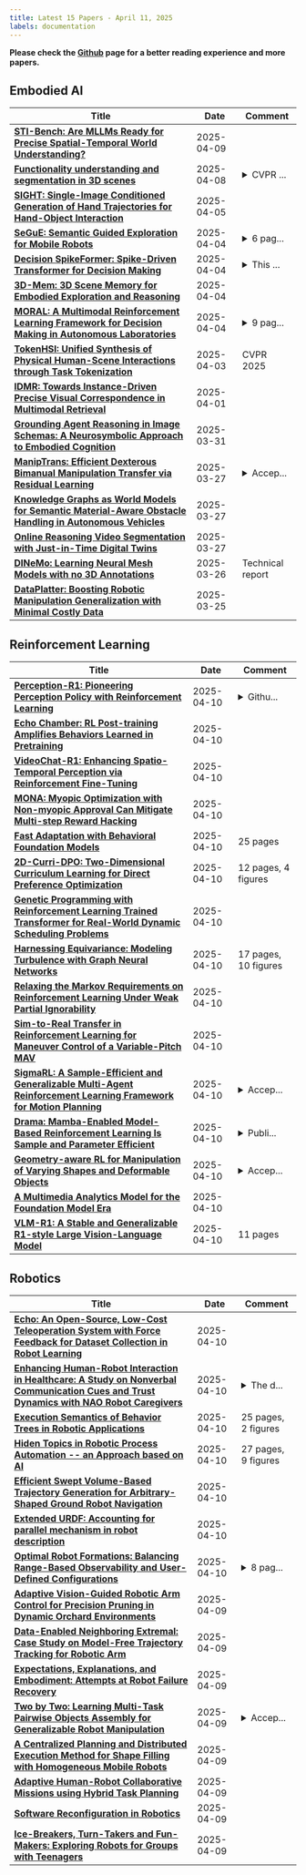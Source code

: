 ```yaml
---
title: Latest 15 Papers - April 11, 2025
labels: documentation
---
```

**Please check the [Github](https://github.com/zezhishao/MTS_Daily_ArXiv) page for a better reading experience and more papers.**

## Embodied AI
| **Title** | **Date** | **Comment** |
| --- | --- | --- |
| **[STI-Bench: Are MLLMs Ready for Precise Spatial-Temporal World Understanding?](http://arxiv.org/abs/2503.23765v2)** | 2025-04-09 |  |
| **[Functionality understanding and segmentation in 3D scenes](http://arxiv.org/abs/2411.16310v4)** | 2025-04-08 | <details><summary>CVPR ...</summary><p>CVPR 2025 Highlight. Camera ready version. 20 pages, 12 figures, 7 tables</p></details> |
| **[SIGHT: Single-Image Conditioned Generation of Hand Trajectories for Hand-Object Interaction](http://arxiv.org/abs/2503.22869v2)** | 2025-04-05 |  |
| **[SeGuE: Semantic Guided Exploration for Mobile Robots](http://arxiv.org/abs/2504.03629v1)** | 2025-04-04 | <details><summary>6 pag...</summary><p>6 pages, 4 figures, 3 tables</p></details> |
| **[Decision SpikeFormer: Spike-Driven Transformer for Decision Making](http://arxiv.org/abs/2504.03800v1)** | 2025-04-04 | <details><summary>This ...</summary><p>This work has been accepted to CVPR 2025</p></details> |
| **[3D-Mem: 3D Scene Memory for Embodied Exploration and Reasoning](http://arxiv.org/abs/2411.17735v5)** | 2025-04-04 |  |
| **[MORAL: A Multimodal Reinforcement Learning Framework for Decision Making in Autonomous Laboratories](http://arxiv.org/abs/2504.03153v1)** | 2025-04-04 | <details><summary>9 pag...</summary><p>9 pages, 14 figures and 3 tables</p></details> |
| **[TokenHSI: Unified Synthesis of Physical Human-Scene Interactions through Task Tokenization](http://arxiv.org/abs/2503.19901v2)** | 2025-04-03 | CVPR 2025 |
| **[IDMR: Towards Instance-Driven Precise Visual Correspondence in Multimodal Retrieval](http://arxiv.org/abs/2504.00954v1)** | 2025-04-01 |  |
| **[Grounding Agent Reasoning in Image Schemas: A Neurosymbolic Approach to Embodied Cognition](http://arxiv.org/abs/2503.24110v1)** | 2025-03-31 |  |
| **[ManipTrans: Efficient Dexterous Bimanual Manipulation Transfer via Residual Learning](http://arxiv.org/abs/2503.21860v1)** | 2025-03-27 | <details><summary>Accep...</summary><p>Accepted to CVPR 2025</p></details> |
| **[Knowledge Graphs as World Models for Semantic Material-Aware Obstacle Handling in Autonomous Vehicles](http://arxiv.org/abs/2503.21232v1)** | 2025-03-27 |  |
| **[Online Reasoning Video Segmentation with Just-in-Time Digital Twins](http://arxiv.org/abs/2503.21056v1)** | 2025-03-27 |  |
| **[DINeMo: Learning Neural Mesh Models with no 3D Annotations](http://arxiv.org/abs/2503.20220v1)** | 2025-03-26 | Technical report |
| **[DataPlatter: Boosting Robotic Manipulation Generalization with Minimal Costly Data](http://arxiv.org/abs/2503.19516v1)** | 2025-03-25 |  |

## Reinforcement Learning
| **Title** | **Date** | **Comment** |
| --- | --- | --- |
| **[Perception-R1: Pioneering Perception Policy with Reinforcement Learning](http://arxiv.org/abs/2504.07954v1)** | 2025-04-10 | <details><summary>Githu...</summary><p>Github page: https://github.com/linkangheng/PR1</p></details> |
| **[Echo Chamber: RL Post-training Amplifies Behaviors Learned in Pretraining](http://arxiv.org/abs/2504.07912v1)** | 2025-04-10 |  |
| **[VideoChat-R1: Enhancing Spatio-Temporal Perception via Reinforcement Fine-Tuning](http://arxiv.org/abs/2504.06958v2)** | 2025-04-10 |  |
| **[MONA: Myopic Optimization with Non-myopic Approval Can Mitigate Multi-step Reward Hacking](http://arxiv.org/abs/2501.13011v2)** | 2025-04-10 |  |
| **[Fast Adaptation with Behavioral Foundation Models](http://arxiv.org/abs/2504.07896v1)** | 2025-04-10 | 25 pages |
| **[2D-Curri-DPO: Two-Dimensional Curriculum Learning for Direct Preference Optimization](http://arxiv.org/abs/2504.07856v1)** | 2025-04-10 | 12 pages, 4 figures |
| **[Genetic Programming with Reinforcement Learning Trained Transformer for Real-World Dynamic Scheduling Problems](http://arxiv.org/abs/2504.07779v1)** | 2025-04-10 |  |
| **[Harnessing Equivariance: Modeling Turbulence with Graph Neural Networks](http://arxiv.org/abs/2504.07741v1)** | 2025-04-10 | 17 pages, 10 figures |
| **[Relaxing the Markov Requirements on Reinforcement Learning Under Weak Partial Ignorability](http://arxiv.org/abs/2504.07722v1)** | 2025-04-10 |  |
| **[Sim-to-Real Transfer in Reinforcement Learning for Maneuver Control of a Variable-Pitch MAV](http://arxiv.org/abs/2504.07694v1)** | 2025-04-10 |  |
| **[SigmaRL: A Sample-Efficient and Generalizable Multi-Agent Reinforcement Learning Framework for Motion Planning](http://arxiv.org/abs/2408.07644v2)** | 2025-04-10 | <details><summary>Accep...</summary><p>Accepted for presentation at the IEEE International Conference on Intelligent Transportation Systems (ITSC) 2024</p></details> |
| **[Drama: Mamba-Enabled Model-Based Reinforcement Learning Is Sample and Parameter Efficient](http://arxiv.org/abs/2410.08893v3)** | 2025-04-10 | <details><summary>Publi...</summary><p>Published as a conference paper at ICLR 2025</p></details> |
| **[Geometry-aware RL for Manipulation of Varying Shapes and Deformable Objects](http://arxiv.org/abs/2502.07005v5)** | 2025-04-10 | <details><summary>Accep...</summary><p>Accepted at ICLR 2025 (Oral)</p></details> |
| **[A Multimedia Analytics Model for the Foundation Model Era](http://arxiv.org/abs/2504.06138v2)** | 2025-04-10 |  |
| **[VLM-R1: A Stable and Generalizable R1-style Large Vision-Language Model](http://arxiv.org/abs/2504.07615v1)** | 2025-04-10 | 11 pages |

## Robotics
| **Title** | **Date** | **Comment** |
| --- | --- | --- |
| **[Echo: An Open-Source, Low-Cost Teleoperation System with Force Feedback for Dataset Collection in Robot Learning](http://arxiv.org/abs/2504.07939v1)** | 2025-04-10 |  |
| **[Enhancing Human-Robot Interaction in Healthcare: A Study on Nonverbal Communication Cues and Trust Dynamics with NAO Robot Caregivers](http://arxiv.org/abs/2503.16469v2)** | 2025-04-10 | <details><summary>The d...</summary><p>The dataset in this manuscript was created for purpose of class project (pretend) and I did not take the ethical review board's permission. Therefore, I was not permitted to submit this project to any public platform, as doing so would be considered an academic violation. I humbly request that paper be withdrawn from arXiv as soon as possible. Otherwise, I may face academic misconduct consequence</p></details> |
| **[Execution Semantics of Behavior Trees in Robotic Applications](http://arxiv.org/abs/2408.00090v2)** | 2025-04-10 | 25 pages, 2 figures |
| **[Hiden Topics in Robotic Process Automation -- an Approach based on AI](http://arxiv.org/abs/2404.05836v2)** | 2025-04-10 | 27 pages, 9 figures |
| **[Efficient Swept Volume-Based Trajectory Generation for Arbitrary-Shaped Ground Robot Navigation](http://arxiv.org/abs/2504.07554v1)** | 2025-04-10 |  |
| **[Extended URDF: Accounting for parallel mechanism in robot description](http://arxiv.org/abs/2504.04767v2)** | 2025-04-10 |  |
| **[Optimal Robot Formations: Balancing Range-Based Observability and User-Defined Configurations](http://arxiv.org/abs/2403.00988v2)** | 2025-04-10 | <details><summary>8 pag...</summary><p>8 pages, 9 figures, submitted to IEEE International Conference on Intelligent Robots and Systems 2024</p></details> |
| **[Adaptive Vision-Guided Robotic Arm Control for Precision Pruning in Dynamic Orchard Environments](http://arxiv.org/abs/2504.07309v1)** | 2025-04-09 |  |
| **[Data-Enabled Neighboring Extremal: Case Study on Model-Free Trajectory Tracking for Robotic Arm](http://arxiv.org/abs/2504.07292v1)** | 2025-04-09 |  |
| **[Expectations, Explanations, and Embodiment: Attempts at Robot Failure Recovery](http://arxiv.org/abs/2504.07266v1)** | 2025-04-09 |  |
| **[Two by Two: Learning Multi-Task Pairwise Objects Assembly for Generalizable Robot Manipulation](http://arxiv.org/abs/2504.06961v1)** | 2025-04-09 | <details><summary>Accep...</summary><p>Accepted to CVPR 2025 (Conference on Computer Vision and Pattern Recognition)</p></details> |
| **[A Centralized Planning and Distributed Execution Method for Shape Filling with Homogeneous Mobile Robots](http://arxiv.org/abs/2503.22522v2)** | 2025-04-09 |  |
| **[Adaptive Human-Robot Collaborative Missions using Hybrid Task Planning](http://arxiv.org/abs/2504.06746v1)** | 2025-04-09 |  |
| **[Software Reconfiguration in Robotics](http://arxiv.org/abs/2310.01039v2)** | 2025-04-09 |  |
| **[Ice-Breakers, Turn-Takers and Fun-Makers: Exploring Robots for Groups with Teenagers](http://arxiv.org/abs/2504.06718v1)** | 2025-04-09 |  |


